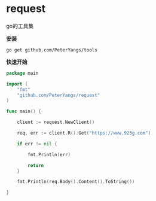 # request

go的工具集

**安装**
```shell
go get github.com/PeterYangs/tools
```

**快速开始**
```go
package main

import (
	"fmt"
	"github.com/PeterYangs/request"
)

func main() {

	client := request.NewClient()

	req, err := client.R().Get("https://www.925g.com")

	if err != nil {

		fmt.Println(err)

		return
	}

	fmt.Println(req.Body().Content().ToString())

}
```